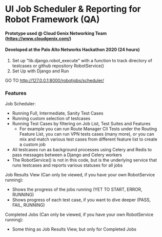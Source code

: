 

# UI Job Scheduler & Reporting for Robot Framework (QA) 
#### Prototype used @ Cloud Genix Networking Team (https://www.cloudgenix.com/)
#### Developed at the Palo Alto Networks Hackathon 2020 (24 hours)

1) Set up "lib.django.robot_execute" with a function to track directory of testcases or github repository RobotService()
2) Set Up with Django and Run

GO TO http://127.0.0.1:8000/robotjobs/scheduler/

### Features
Job Scheduler: 
- Running Full, Intermediate, Sanity Test Cases
- Running custom selection of testcases
- Running Test Cases by filtering on Job List, Test Suites and Features
  - For example you can run Route Manager ClI Tests under the Routing Feature List, you can run VPN tests cases (many more), or you can mix and match various test       cases from different feature list to create a custom job
- All testcases run as background processes using Celery and Redis to pass messages between a Django and Celery workers
- The RobotService() is not in this code, but is the underlying service that runs testcases and reports various statuses for all jobs

Job Results View (Can only be viewed, if you have your own RobotService running):
- Shows the progress of the jobs running (YET TO START, ERROR, RUNNING) 
- Shows progress of each test case, if you want to dive deeper (PASS, FAIL,  RUNNING)

Completed Jobs (Can only be viewed, if you have your own RobotService running): 
- Some thing as Job Results View, but only for Completed Jobs


